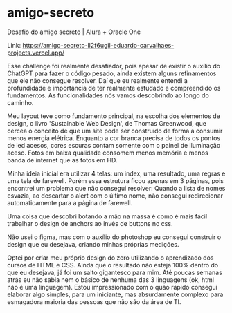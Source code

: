 # amigo-secreto
Desafio do amigo secreto | Alura + Oracle One

Link: https://amigo-secreto-ll2f6ugil-eduardo-carvalhaes-projects.vercel.app/

Esse challenge foi realmente desafiador, pois apesar de existir o auxílio do ChatGPT para fazer o código pesado, ainda existem alguns refinamentos que ele não consegue resolver. Daí que eu realmente entendi a profundidade e importância de ter realmente estudado e compreendido os fundamentos. As funcionalidades nós vamos descobrindo ao longo do caminho.

Meu layout teve como fundamento principal, na escolha dos elementos de design, o livro 'Sustainable Web Design', de Thomas Greenwood, que cercea o conceito de que um site pode ser construído de forma a consumir menos energia elétrica. Enquanto a cor branca precisa de todos os pontos de led acesos, cores escuras contam somente com o painel de iluminação aceso. Fotos em baixa qualidade consomem menos memória e menos banda de internet que as fotos em HD.

Minha ideia inicial era utilizar 4 telas: um index, uma resultado, uma regras e uma tela de farewell. Porém essa estrutura ficou apenas em 3 páginas, pois encontrei um problema que não consegui resolver: Quando a lista de nomes esvazia, ao descartar o alert com o último nome, não consegui redirecionar automaticamente para a página de farewell.

Uma coisa que descobri botando a mão na massa é como é mais fácil trabalhar o design de anchors ao invés de buttons no css.

Não usei o figma, mas com o auxílio do photoshop eu consegui construir o design que eu desejava, criando minhas próprias medições.

Optei por criar meu próprio design do zero utilizando o aprendizado dos cursos de HTML e CSS. Ainda que o resultado não esteja 100% dentro do que eu desejava, já foi um salto gigantesco para mim. Até poucas semanas atrás eu não sabia nem o básico de nenhuma das 3 linguagens (ok, html não é uma linguagem). Estou impressionado com o quão rápido consegui elaborar algo simples, para um iniciante, mas absurdamente complexo para esmagadora maioria das pessoas que não são da área de TI.